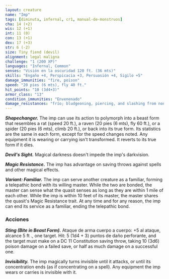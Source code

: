 ```yaml
---
layout: creature
name: "Imp"
tags: [diminuta, infernal, cr1, manual-de-monstruos]
cha: 14 (+2)
wis: 12 (+1)
int: 11 (0)
con: 13 (+1)
dex: 17 (+3)
str: 6 (-2)
size: Tiny fiend (devil)
alignment: legal maligna
challenge: "1 (200 XP)"
languages: "Infernal, Common"
senses: "Visión en la oscuridad 120 ft. (36 mts)"
skills: "Engaño +4, Perspicacia +3, Persuasión +4, Sigilo +5"
damage_immunities: "fire, poison"
speed: "20 pies (6 mts), fly 40 ft."
hit_points: "10 (3d4+3)"
armor_class: "13"
condition_immunities: "Envenenado"
damage_resistances: "frío; bludgeoning, piercing, and slashing from nonmagical/nonsilver weapons"
---
```


***Shapechanger.*** The imp can use its action to polymorph into a beast form that resembles a rat (speed 20 ft.), a raven (20 pies (6 mts), fly 60 ft.), or a spider (20 pies (6 mts), climb 20 ft.), or back into its true form. Its statistics are the same in each form, except for the speed changes noted. Any equipment it is wearing or carrying isn't transformed. It reverts to its true form if it dies.

***Devil's Sight.*** Magical darkness doesn't impede the imp's darkvision.

***Magic Resistance.*** The imp has advantage on saving throws against spells and other magical effects.

***Variant: Familiar.*** The imp can serve another creature as a familiar, forming a telepathic bond with its willing master. While the two are bonded, the master can sense what the quasit senses as long as they are within 1 mile of each other. While the imp is within 10 feet of its master, the master shares the quasit's Magic Resistance trait. At any time and for any reason, the imp can end its service as a familiar, ending the telepathic bond.

### Acciones

***Sting (Bite in Beast Form).*** Ataque de arma cuerpo a cuerpo: +5 al ataque, alcance 5 ft ., one target. Hit: 5 (1d4 + 3) puntos de daño perforante, and the target must make on a DC 11 Constitution saving throw, taking 10 (3d6) poison damage on a failed save, or half as much damage on a successful one.

***Invisibility.*** The imp magically turns invisible until it attacks, or until its concentration ends (as if concentrating on a spell). Any equipment the imp wears or carries is invisible with it.
